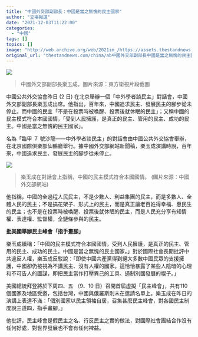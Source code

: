 ```yaml
---
title: "中國外交部副部長：中國是當之無愧的民主國家"
author: "立場報道"
date: "2021-12-03T11:22:00"
categories:
  - "中國"
tags: []
topics: []
image: "http://web.archive.org/web/2021im_/https://assets.thestandnews.com/media/photos/%E8%9E%A2%E5%B9%95%E6%88%AA%E5%9C%96_2021-12-03_%E4%B8%8A%E5%8D%8811.27.55.png"
original_url: "thestandnews.com/china/ab中國外交部副部長中國是當之無愧的民主國家"
---
```

![](http://web.archive.org/web/2021im_/https://assets.thestandnews.com/media/photos/%E8%9E%A2%E5%B9%95%E6%88%AA%E5%9C%96_2021-12-03_%E4%B8%8A%E5%8D%8811.27.55.png)
> 中國外交部副部長樂玉成，圖片來源：東方衛視片段截圖

中國公共外交協會昨日 (2 日) 在北京舉辦一個「中外學者談民主」對話會，中國外交部副部長樂玉成出席。他指出，百年來，中國追求民主、發展民主的腳步從未停止。而中國的民主「不是在投票時被喚醒、投票後就休眠的民主」；又稱中國的民主模式符合本國國情，「受到人民擁護，是真正的民主、管用的民主、成功的民主。中國是當之無愧的民主國家」。

名為「臨甲 ７ 號沙龍——中外學者談民主」的對話會由中國公共外交協會舉辦，在北京國際俱樂部仙鶴廳舉行。據中國外交部網站新聞稿，樂玉成演講時說，百年來，中國追求民主、發展民主的腳步從未停止。

![](http://web.archive.org/web/2021im_/https://assets.thestandnews.com/media/photos/china.jpg)
> 樂玉成在對話會上指稱，中國的民主模式符合本國國情。 (圖片來源：中國外交部網站)

他指稱，中國的全過程人民民主，不是少數人、利益集團的民主，而是多數人、全體人民的民主；不是搞花架子、形式上的民主，而是真正讓老百姓得幸福、惠民生的民主；也不是在投票時被喚醒、投票後就休眠的民主，而是人民充分享有知情權、表達權、監督權，全鏈條參與的民主。

**批美國舉辦民主峰會「指手畫腳」**

樂玉成續稱：「中國的民主模式符合本國國情，受到人民擁護，是真正的民主、管用的民主、成功的民主。中國是當之無愧的民主國家。」對於國際社會長期批評中共違反人權，樂玉成反駁說：「即使中國共產黨得到絕大多數中國民眾的支援擁護，中國卻仍被視為不講民主、沒有人權的國家。這恰恰暴露了某些人陰暗的心理和不可告人的圖謀，即把民主當作打壓異己的工具、遏制別國發展的幌子。」

美國總統拜登將於下周四、五 （9、10 日）召開首屆虛擬「民主峰會」，共有110 個國家及地區受邀，包括台灣，中國與俄羅斯則未在邀請名單上。樂玉成在昨日的演講上表達不滿：「個別國家以民主領袖自居，召集甚麼民主峰會，對各國民主制度說三道四，指手畫腳。」

他批評，民主峰會是假民主之名、行反民主之實的做法，對國際社會團結合作沒有任何好處，對世界發展也不會有任何裨益。